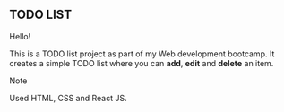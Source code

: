 ## TODO LIST

Hello!

This is a TODO list project as part of my Web development bootcamp. It creates a simple TODO list where you can **add**, **edit** and  **delete** an item.

> [!NOTE]
Used HTML, CSS and React JS.
